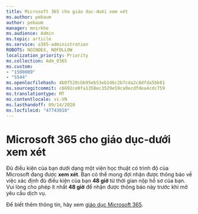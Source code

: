 ```yaml
---
title: Microsoft 365 cho giáo dục-dưới xem xét
ms.author: pebaum
author: pebaum
manager: mnirkhe
ms.audience: Admin
ms.topic: article
ms.service: o365-administration
ROBOTS: NOINDEX, NOFOLLOW
localization_priority: Priority
ms.collection: Adm_O365
ms.custom:
- "1500009"
- "5544"
ms.openlocfilehash: 4b0f520cbb95eb53eb146c2b7cda2c8dfda5bb81
ms.sourcegitcommit: c6692ce0fa1358ec3529e59ca0ecdfdea4cdc759
ms.translationtype: MT
ms.contentlocale: vi-VN
ms.lasthandoff: 09/14/2020
ms.locfileid: "47743018"
---
```

# <a name="microsoft-365-for-education---under-review"></a>Microsoft 365 cho giáo dục-dưới xem xét

Đủ điều kiện của bạn dưới dạng một viện học thuật có trình độ của Microsoft đang được **xem xét**. Bạn có thể mong đợi nhận được thông báo về việc xác định đủ điều kiện của bạn **48 giờ** từ thời gian nộp hồ sơ của bạn. Vui lòng cho phép ít nhất **48 giờ** để nhận được thông báo này trước khi mở yêu cầu dịch vụ.

Để biết thêm thông tin, hãy xem [giáo dục Microsoft 365](https://www.microsoft.com/education/buy-license/microsoft365).
